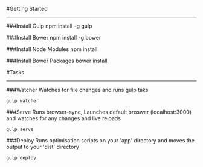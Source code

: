 #Getting Started
___
###Install Gulp
	npm install -g gulp

###Install Bower
	npm install -g bower

###Install Node Modules
	npm install

###Install Bower Packages
	bower install

#Tasks
___
###Watcher
Watches for file changes and runs gulp taks

	gulp watcher
###Serve
Runs browser-sync, Launches default broswer (localhost:3000) and watches for any changes and live reloads

	gulp serve
###Deploy
Runs optimisation scripts on your 'app' directory and moves the output to your 'dist' directory

	gulp deploy